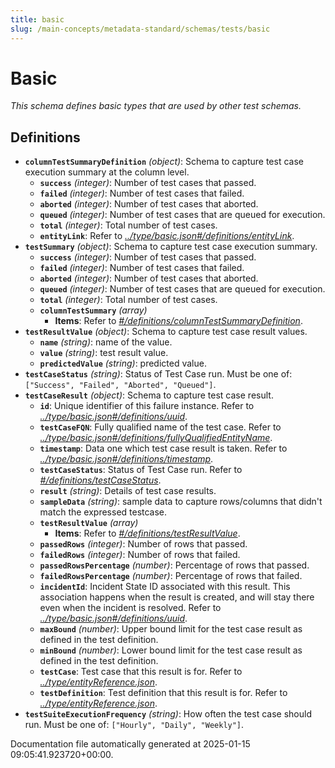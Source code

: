 ```yaml
---
title: basic
slug: /main-concepts/metadata-standard/schemas/tests/basic
---
```


# Basic

*This schema defines basic types that are used by other test schemas.*

## Definitions

- **`columnTestSummaryDefinition`** *(object)*: Schema to capture test case execution summary at the column level.
  - **`success`** *(integer)*: Number of test cases that passed.
  - **`failed`** *(integer)*: Number of test cases that failed.
  - **`aborted`** *(integer)*: Number of test cases that aborted.
  - **`queued`** *(integer)*: Number of test cases that are queued for execution.
  - **`total`** *(integer)*: Total number of test cases.
  - **`entityLink`**: Refer to *[../type/basic.json#/definitions/entityLink](#/type/basic.json#/definitions/entityLink)*.
- **`testSummary`** *(object)*: Schema to capture test case execution summary.
  - **`success`** *(integer)*: Number of test cases that passed.
  - **`failed`** *(integer)*: Number of test cases that failed.
  - **`aborted`** *(integer)*: Number of test cases that aborted.
  - **`queued`** *(integer)*: Number of test cases that are queued for execution.
  - **`total`** *(integer)*: Total number of test cases.
  - **`columnTestSummary`** *(array)*
    - **Items**: Refer to *[#/definitions/columnTestSummaryDefinition](#definitions/columnTestSummaryDefinition)*.
- **`testResultValue`** *(object)*: Schema to capture test case result values.
  - **`name`** *(string)*: name of the value.
  - **`value`** *(string)*: test result value.
  - **`predictedValue`** *(string)*: predicted value.
- **`testCaseStatus`** *(string)*: Status of Test Case run. Must be one of: `["Success", "Failed", "Aborted", "Queued"]`.
- **`testCaseResult`** *(object)*: Schema to capture test case result.
  - **`id`**: Unique identifier of this failure instance. Refer to *[../type/basic.json#/definitions/uuid](#/type/basic.json#/definitions/uuid)*.
  - **`testCaseFQN`**: Fully qualified name of the test case. Refer to *[../type/basic.json#/definitions/fullyQualifiedEntityName](#/type/basic.json#/definitions/fullyQualifiedEntityName)*.
  - **`timestamp`**: Data one which test case result is taken. Refer to *[../type/basic.json#/definitions/timestamp](#/type/basic.json#/definitions/timestamp)*.
  - **`testCaseStatus`**: Status of Test Case run. Refer to *[#/definitions/testCaseStatus](#definitions/testCaseStatus)*.
  - **`result`** *(string)*: Details of test case results.
  - **`sampleData`** *(string)*: sample data to capture rows/columns that didn't match the expressed testcase.
  - **`testResultValue`** *(array)*
    - **Items**: Refer to *[#/definitions/testResultValue](#definitions/testResultValue)*.
  - **`passedRows`** *(integer)*: Number of rows that passed.
  - **`failedRows`** *(integer)*: Number of rows that failed.
  - **`passedRowsPercentage`** *(number)*: Percentage of rows that passed.
  - **`failedRowsPercentage`** *(number)*: Percentage of rows that failed.
  - **`incidentId`**: Incident State ID associated with this result. This association happens when the result is created, and will stay there even when the incident is resolved. Refer to *[../type/basic.json#/definitions/uuid](#/type/basic.json#/definitions/uuid)*.
  - **`maxBound`** *(number)*: Upper bound limit for the test case result as defined in the test definition.
  - **`minBound`** *(number)*: Lower bound limit for the test case result as defined in the test definition.
  - **`testCase`**: Test case that this result is for. Refer to *[../type/entityReference.json](#/type/entityReference.json)*.
  - **`testDefinition`**: Test definition that this result is for. Refer to *[../type/entityReference.json](#/type/entityReference.json)*.
- **`testSuiteExecutionFrequency`** *(string)*: How often the test case should run. Must be one of: `["Hourly", "Daily", "Weekly"]`.


Documentation file automatically generated at 2025-01-15 09:05:41.923720+00:00.
